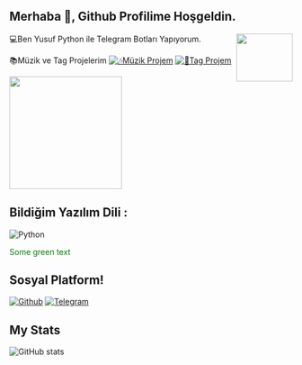 ## Merhaba :wave:, Github Profilime Hoşgeldin.

<img src="https://i.giphy.com/media/RbDKaczqWovIugyJmW/giphy.webp" align="right" width="100" height="85">

💻Ben Yusuf Python ile Telegram Botları Yapıyorum.

📚Müzik ve Tag Projelerim
[![🎶Müzik Projem](https://telegra.ph/file/74c267f2afeeac5e84b51.jpg)](https://t.me/xLagonMusic_bot)
[![👤Tag Projem](https://telegra.ph/file/f1e0ce23e42f86ef124a9.jpg)](https://t.me/TaggerLagon_bot)


<img src="https://c.tenor.com/y2JXkY1pXkwAAAAM/cat-computer.gif" width="200" height="200">

## Bildiğim Yazılım Dili :

![Python](https://img.shields.io/badge/Python-3776AB?style=for-the-badge&logo=python&logoColor=white)

<font color="green"> Some green text </font>

## Sosyal Platform!

[![Github](https://img.shields.io/badge/-Github-181717?style=for-the-badge&logo=Github&logoColor=white)](https://github.com/codeslagon)
[![Telegram](https://img.shields.io/badge/Telegram-2CA5E0?style=for-the-badge&logo=telegram&logoColor=white)](https://t.me/QuitBRO)

## My Stats
![ GitHub stats](https://github-readme-stats.vercel.app/api?username=codeslagon&show_icons=true&theme=radical)
